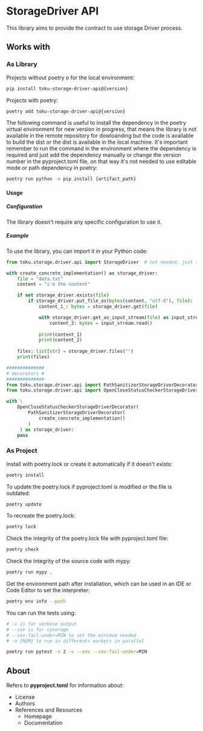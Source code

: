 # StorageDriver API

This library aims to provide the contract to use storage Driver process.

## Works with

### As Library

Projects without poetry o for the local environment:

```bash
pip install toku-storage-driver-api@{version}
```

Projects with poetry:

```bash
poetry add toku-storage-driver-api@{version}
```

The following command is useful to install the dependency in the poetry virtual environment for new version in progress, that means the library is not available in the remote repository for dowloanding but the code is available to build the dist or the dist is available in the local machine. It's important remember to run the command in the environment where the dependency is required and just add the dependency manually or change the version number in the pyproject.toml file, on that way it's not needed to use editable mode or path dependency in poetry:

```bash
poetry run python -m pip install {artifact_path}
```

#### Usage

##### Configuration

The library doesn't require any specific configuration to use it.

##### Example

To use the library, you can import it in your Python code:

```python
from toku.storage.driver.api import StorageDriver  # not needed, just to show the type of class to use

with create_concrete_implementation() as storage_driver:
    file = "data.txt"
    content = "i'm the content"

    if not storage_driver.exists(file)
        if storage_driver.put_file_as(bytes(content, "utf-8"), file):
            content_1_: bytes = storage_driver.get(file)

            with storage_driver.get_as_input_stream(file) as input_stream:
                content_2: bytes = input_stream.read()
            
            print(content_1)
            print(content_2)
    
    files: list[str] = storage_driver.files("")
    print(files)

##############
# decorators #
##############
from toku.storage.driver.api import PathSanitizerStorageDriverDecorator  # to use path sanitizer
from toku.storage.driver.api import OpenCloseStatusCheckerStorageDriverDecorator  # to use open / close checker status

with \
    OpenCloseStatusCheckerStorageDriverDecorator(
        PathSanitizerStorageDriverDecorator(
            create_concrete_implementation()
        )
     ) as storage_driver:
    pass
```

### As Project

Install with poetry.lock or create it automatically if it doesn't exists:

```bash
poetry install
```

To update the poetry.lock if pyproject.toml is modified or the file is outdated:

```bash
poetry update
```

To recreate the poetry.lock:

```bash
poetry lock
```

Check the integrity of the poetry.lock file with pyproject.toml file:

```bash
poetry check
```

Check the integrity of the source code with mypy:

```bash
poetry run mypy .
```

Get the environment path after installation, which can be used in an IDE or Code Editor to set the interpreter:

```bash
poetry env info --path
```

You can run the tests using:

```bash
# -v is for verbose output
# --cov is for coverage
# --cov-fail-under=MIN to set the minimum needed
# -n {NUM} to run in differents workers in parallel

poetry run pytest -n 2 -v --cov --cov-fail-under=MIN
```

## About

Refers to **pyproject.toml** for information about:

- License
- Authors
- References and Resources
    - Homepage
    - Documentation
